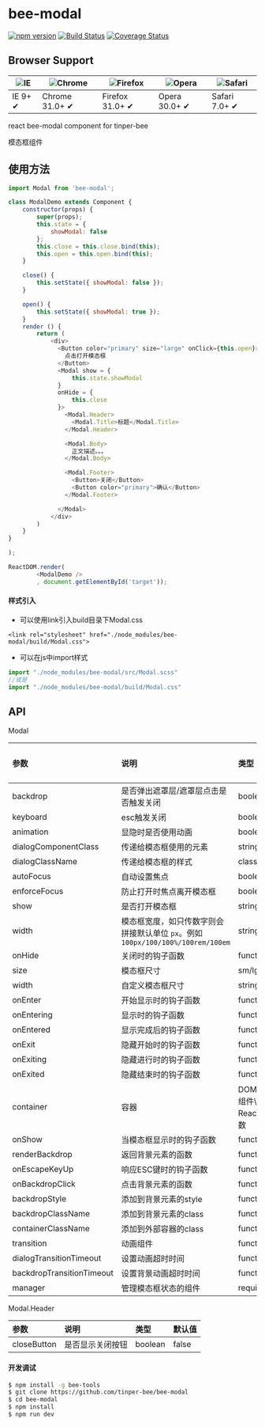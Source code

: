 # bee-modal

[![npm version](https://img.shields.io/npm/v/bee-modal.svg)](https://www.npmjs.com/package/bee-modal)
[![Build Status](https://img.shields.io/travis/tinper-bee/bee-modal/master.svg)](https://travis-ci.org/tinper-bee/bee-modal)
[![Coverage Status](https://coveralls.io/repos/github/tinper-bee/bee-modal/badge.svg?branch=master)](https://coveralls.io/github/tinper-bee/bee-modal?branch=master)


## Browser Support

|![IE](https://raw.github.com/alrra/browser-logos/master/internet-explorer/internet-explorer_48x48.png) | ![Chrome](https://raw.github.com/alrra/browser-logos/master/chrome/chrome_48x48.png) | ![Firefox](https://raw.github.com/alrra/browser-logos/master/firefox/firefox_48x48.png) | ![Opera](https://raw.github.com/alrra/browser-logos/master/opera/opera_48x48.png) | ![Safari](https://raw.github.com/alrra/browser-logos/master/safari/safari_48x48.png)|
| --- | --- | --- | --- | --- |
| IE 9+ ✔ | Chrome 31.0+ ✔ | Firefox 31.0+ ✔ | Opera 30.0+ ✔ | Safari 7.0+ ✔ |


react bee-modal component for tinper-bee

模态框组件

## 使用方法

```js
import Modal from 'bee-modal';

class ModalDemo extends Component {
    constructor(props) {
        super(props);
        this.state = {
            showModal: false
        };
        this.close = this.close.bind(this);
        this.open = this.open.bind(this);
    }

    close() {
        this.setState({ showModal: false });
    }

    open() {
        this.setState({ showModal: true });
    }
    render () {
        return (
            <div>
              <Button color="primary" size="large" onClick={this.open}>
                点击打开模态框
              </Button>
              <Modal show = {
                  this.state.showModal
              }
              onHide = {
                  this.close
              }>
                <Modal.Header>
                  <Modal.Title>标题</Modal.Title>
                </Modal.Header>

                <Modal.Body>
                  正文描述。。。
                </Modal.Body>

                <Modal.Footer>
                  <Button>关闭</Button>
                  <Button color="primary">确认</Button>
                </Modal.Footer>

              </Modal>
            </div>
        )
    }
}

);

ReactDOM.render(
        <ModalDemo />
        , document.getElementById('target'));
```

#### 样式引入
- 可以使用link引入build目录下Modal.css
```
<link rel="stylesheet" href="./node_modules/bee-modal/build/Modal.css">
```
- 可以在js中import样式
```js
import "./node_modules/bee-modal/src/Modal.scss"
//或是
import "./node_modules/bee-modal/build/Modal.css"
```


## API

Modal

|参数|说明|类型|默认值|
|:---|:-----|:----|:------|
|backdrop|是否弹出遮罩层/遮罩层点击是否触发关闭|boolean/"static"|true|
|keyboard|esc触发关闭|boolean|-|
|animation|显隐时是否使用动画|boolean|true|
|dialogComponentClass|传递给模态框使用的元素|string/element|-|
|dialogClassName|传递给模态框的样式| class |-|
|autoFocus|自动设置焦点|boolean|true|
|enforceFocus|防止打开时焦点离开模态框|boolean|-|
|show|是否打开模态框|string|-|
|width|模态框宽度，如只传数字则会拼接默认单位 `px`。例如 `100px/100/100%/100rem/100em`|string/number|-|
|onHide|关闭时的钩子函数|function|-|
|size|模态框尺寸|sm/lg/xlg|-|
|width|自定义模态框尺寸|string/number|-|
|onEnter|开始显示时的钩子函数|function|-|
|onEntering|显示时的钩子函数|function|-|
|onEntered|显示完成后的钩子函数|function|-|
|onExit|隐藏开始时的钩子函数|function|-|
|onExiting|隐藏进行时的钩子函数|function|-|
|onExited|隐藏结束时的钩子函数|function|-|
|container|容器|DOM元素\React组件\或者返回React组件的函数|-|
|onShow|当模态框显示时的钩子函数|function|-|
|renderBackdrop|返回背景元素的函数|function|-|
|onEscapeKeyUp|响应ESC键时的钩子函数|function|-|
|onBackdropClick|点击背景元素的函数|function|-|
|backdropStyle|添加到背景元素的style|function|-|
|backdropClassName|添加到背景元素的class|function|-|
|containerClassName|添加到外部容器的class|function|-|
|transition|动画组件|function|-|
|dialogTransitionTimeout|设置动画超时时间|function|-|
|backdropTransitionTimeout|设置背景动画超时时间|function|-|
|manager|管理模态框状态的组件|required|-|

Modal.Header

|参数|说明|类型|默认值|
|:---|:-----|:----|:------|
|closeButton|是否显示关闭按钮|boolean|false|



#### 开发调试

```sh
$ npm install -g bee-tools
$ git clone https://github.com/tinper-bee/bee-modal
$ cd bee-modal
$ npm install
$ npm run dev
```
